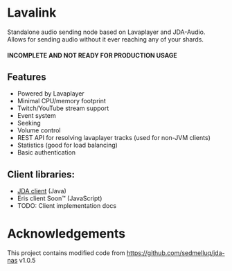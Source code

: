 # Lavalink
Standalone audio sending node based on Lavaplayer and JDA-Audio.
Allows for sending audio without it ever reaching any of your shards.

#### INCOMPLETE AND NOT READY FOR PRODUCTION USAGE

## Features
* Powered by Lavaplayer
* Minimal CPU/memory footprint
* Twitch/YouTube stream support
* Event system
* Seeking
* Volume control
* REST API for resolving lavaplayer tracks (used for non-JVM clients)
* Statistics (good for load balancing)
* Basic authentication

## Client libraries:
* [JDA client](https://github.com/Frederikam/Lavalink/tree/master/LavalinkClient) (Java)
* Eris client Soon™ (JavaScript)
* TODO: Client implementation docs

# Acknowledgements
This project contains modified code from https://github.com/sedmelluq/jda-nas v1.0.5
